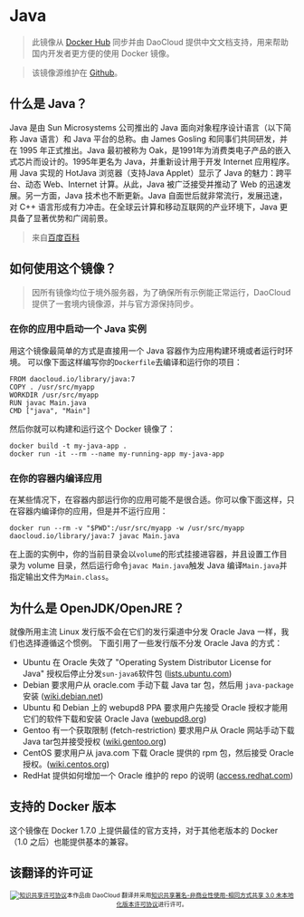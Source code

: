 # Java

> 此镜像从 [Docker Hub](https://registry.hub.docker.com/_/java/) 同步并由 DaoCloud 提供中文文档支持，用来帮助国内开发者更方便的使用 Docker 镜像。

> 该镜像源维护在 [Github](https://github.com/docker-library/java)。

## 什么是 Java？

Java 是由 Sun Microsystems 公司推出的 Java 面向对象程序设计语言（以下简称 Java 语言）和 Java 平台的总称。由 James Gosling 和同事们共同研发，并在 1995 年正式推出。Java 最初被称为 Oak，是1991年为消费类电子产品的嵌入式芯片而设计的。1995年更名为 Java，并重新设计用于开发 Internet 应用程序。用 Java 实现的 HotJava 浏览器（支持Java Applet）显示了 Java 的魅力：跨平台、动态 Web、Internet 计算。从此，Java 被广泛接受并推动了 Web 的迅速发展。另一方面，Java 技术也不断更新。Java 自面世后就非常流行，发展迅速，对 C++ 语言形成有力冲击。在全球云计算和移动互联网的产业环境下，Java 更具备了显著优势和广阔前景。

>来自[百度百科](http://baike.baidu.com/subview/29/12654100.htm)


## 如何使用这个镜像？

> 因所有镜像均位于境外服务器，为了确保所有示例能正常运行，DaoCloud 提供了一套境内镜像源，并与官方源保持同步。

### 在你的应用中启动一个 Java 实例

用这个镜像最简单的方式是直接用一个 Java 容器作为应用构建环境或者运行时环境。 可以像下面这样编写你的`Dockerfile`去编译和运行你的项目：

```
FROM daocloud.io/library/java:7
COPY . /usr/src/myapp
WORKDIR /usr/src/myapp
RUN javac Main.java
CMD ["java", "Main"]
```

然后你就可以构建和运行这个 Docker 镜像了：

```
docker build -t my-java-app .
docker run -it --rm --name my-running-app my-java-app
```

### 在你的容器内编译应用

在某些情况下，在容器内部运行你的应用可能不是很合适。你可以像下面这样，只在容器内编译你的应用，但是并不运行应用：

```
docker run --rm -v "$PWD":/usr/src/myapp -w /usr/src/myapp daocloud.io/library/java:7 javac Main.java
```

在上面的实例中，你的当前目录会以`volume`的形式挂接进容器，并且设置工作目录为 volume 目录，然后运行命令`javac Main.java`触发 Java 编译`Main.java`并指定输出文件为`Main.class`。

## 为什么是 OpenJDK/OpenJRE？

就像所用主流 Linux 发行版不会在它们的发行渠道中分发 Oracle Java 一样，我们也选择遵循这个惯例。 下面引用了一些发行版不分发 Oracle Java 的方式：

* Ubuntu 在 Oracle 失效了 "Operating System Distributor License for Java" 授权后停止分发`sun-java6`软件包 ([lists.ubuntu.com](https://lists.ubuntu.com/archives/ubuntu-security-announce/2011-December/001528.html))
* Debian 要求用户从 oracle.com 手动下载 Java tar 包，然后用 `java-package` 安装 ([wiki.debian.net](https://wiki.debian.org/Java/Sun))
*  Ubuntu 和 Debian 上的 webupd8 PPA 要求用户先接受 Oracle 授权才能用它们的软件下载和安装 Oracle Java ([webupd8.org](http://www.webupd8.org/2012/09/install-oracle-java-8-in-ubuntu-via-ppa.html))
* Gentoo 有一个获取限制 (fetch-restriction) 要求用户从 Oracle 网站手动下载 Java tar包并接受授权 ([wiki.gentoo.org](https://wiki.gentoo.org/wiki/Java))
* CentOS 要求用户从 java.com 下载 Oracle 提供的 rpm 包，然后接受 Oracle 授权。([wiki.centos.org](https://wiki.centos.org/HowTos/JavaRuntimeEnvironment))
* RedHat 提供如何增加一个 Oracle 维护的 repo 的说明 ([access.redhat.com](https://access.redhat.com/solutions/732883))

## 支持的 Docker 版本

这个镜像在 Docker 1.7.0 上提供最佳的官方支持，对于其他老版本的 Docker（1.0 之后）也能提供基本的兼容。 

## 该翻译的许可证

<span style="font-size: 75%; text-align: center; display: block;"><a rel="license" href="http://creativecommons.org/licenses/by-nc-sa/3.0/"><img alt="知识共享许可协议" style="border-width:0" src="https://i.creativecommons.org/l/by-nc-sa/3.0/88x31.png" /></a>本作品由 DaoCloud 翻译并采用<a rel="license" href="http://creativecommons.org/licenses/by-nc-sa/3.0/">知识共享署名-非商业性使用-相同方式共享 3.0 未本地化版本许可协议</a>进行许可。</span>